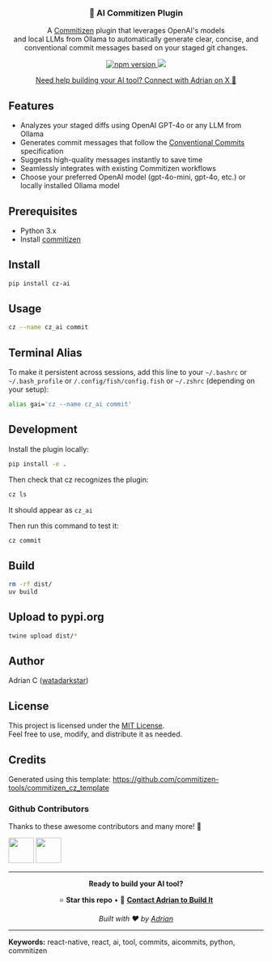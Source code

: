 <h3 align="center">
  🤖 AI Commitizen Plugin
</h3>

<p align="center">
A <a href="https://github.com/commitizen-tools/commitizen"
target="_blank">Commitizen</a> plugin that leverages OpenAI's models<br /> 
and local LLMs from Ollama to automatically generate clear, concise, and<br /> 
conventional commit messages based on your staged git changes.
</p>

<p align="center">
  <a href="https://pypi.org/project/cz-ai/">
    <img alt="npm version" src="https://img.shields.io/pypi/v/cz-ai?label=pypi"/>
  </a>
  <a title='License' href="https://github.com/watadarkstar/cz_ai/blob/master/LICENSE" height="18">
    <img src='https://img.shields.io/badge/license-MIT-blue.svg' />
  </a>
</p>

<p align="center">
  <a href="https://x.com/icookandcode" target="_blank">Need help building your AI tool? Connect with Adrian on X 🚀 </a>
</p>

## Features

- Analyzes your staged diffs using OpenAI GPT-4o or any LLM from Ollama
- Generates commit messages that follow the [Conventional Commits](https://www.conventionalcommits.org/) specification
- Suggests high-quality messages instantly to save time
- Seamlessly integrates with existing Commitizen workflows
- Choose your preferred OpenAI model (gpt-4o-mini, gpt-4o, etc.) or locally installed Ollama model

## Prerequisites

- Python 3.x
- Install [commitizen](https://commitizen-tools.github.io/commitizen/#installation)

## Install

```bash
pip install cz-ai
```

## Usage

```bash
cz --name cz_ai commit
```

## Terminal Alias

To make it persistent across sessions, add this line to your `~/.bashrc` or
`~/.bash_profile` or `/.config/fish/config.fish` or `~/.zshrc` (depending on your setup):

```bash
alias gai='cz --name cz_ai commit'
```

## Development

Install the plugin locally:

```bash
pip install -e .
```

Then check that cz recognizes the plugin:

```bash
cz ls
```

It should appear as `cz_ai`

Then run this command to test it:

```bash
cz commit
```

## Build

```bash
rm -rf dist/
uv build
```

## Upload to pypi.org

```bash
twine upload dist/*
```

## Author

Adrian C ([watadarkstar](https://github.com/watadarkstar/))

## License

This project is licensed under the [MIT License](LICENSE).  
Feel free to use, modify, and distribute it as needed.

## Credits

Generated using this template: https://github.com/commitizen-tools/commitizen_cz_template

### Github Contributors

Thanks to these awesome contributors and many more! 🧘

<a href="https://github.com/watadarkstar"><img src="https://github.com/watadarkstar.png" width="50" height="50" /></a>
<a href="https://github.com/dcvdiego"><img src="https://github.com/dcvdiego.png" width="50" height="50" /></a>

---

<div align="center">

**Ready to build your AI tool?**

⭐ **Star this repo** • 💬 **[Contact Adrian to Build It](https://x.com/icookandcode)**

_Built with ❤️ by [Adrian](https://x.com/icookandcode)_

</div>

---

**Keywords:** react-native, react, ai, tool, commits, aicommits, python, commitizen
